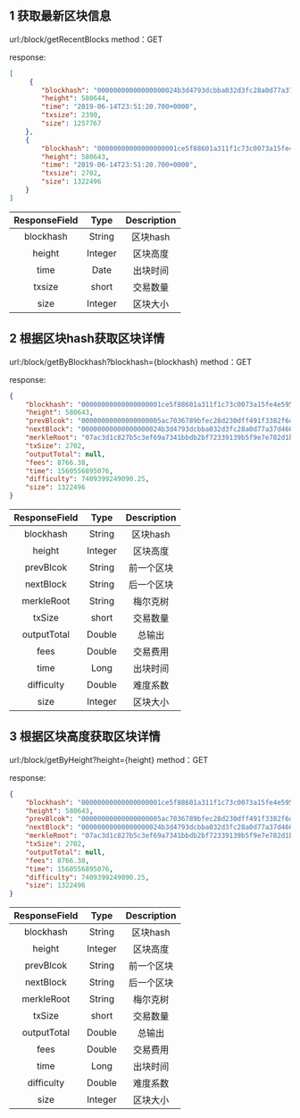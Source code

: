 ## 1 获取最新区块信息

url:/block/getRecentBlocks
method：GET

response:
```json
[
     {
        "blockhash": "00000000000000000024b3d4793dcbba032d3fc28a0d77a37d466b956fb68aa5",
        "height": 580644,
        "time": "2019-06-14T23:51:20.700+0000",
        "txsize": 2390,
        "size": 1257767
    },
    {
        "blockhash": "00000000000000000001ce5f88601a311f1c73c0073a15fe4e5956da7fbcd78b",
        "height": 580643,
        "time": "2019-06-14T23:51:20.700+0000",
        "txsize": 2702,
        "size": 1322496
    }
]

```

| ResponseField     |     Type |   Description   | 
| :--------------: | :--------:| :------: |
|    blockhash|   String |  区块hash |
|    height|   Integer |  区块高度 |
|    time|   Date |  出块时间 |
|    txsize|   short |  交易数量 |
|    size|   Integer |  区块大小 |

## 2 根据区块hash获取区块详情

url:/block/getByBlockhash?blockhash={blockhash}
method：GET

response:
```json
{
    "blockhash": "00000000000000000001ce5f88601a311f1c73c0073a15fe4e5956da7fbcd78b",
    "height": 580643,
    "prevBlcok": "00000000000000000005ac7036789bfec28d230dff491f3382f6daf6523f5c44",
    "nextBlock": "00000000000000000024b3d4793dcbba032d3fc28a0d77a37d466b956fb68aa5",
    "merkleRoot": "07ac3d1c827b5c3ef69a7341bbdb2bf72339139b5f9e7e782d1bc82265b17798",
    "txSize": 2702,
    "outputTotal": null,
    "fees": 8766.38,
    "time": 1560556895076,
    "difficulty": 7409399249090.25,
    "size": 1322496
}

```

| ResponseField     |     Type |   Description   | 
| :--------------: | :--------:| :------: |
|    blockhash|   String |  区块hash |
|    height|   Integer |  区块高度 |
|    prevBlcok|   String |  前一个区块 |
|    nextBlock|   String |  后一个区块 |
|    merkleRoot|   String |  梅尔克树 | 
|    txSize|   short |  交易数量 | 
|    outputTotal|   Double |  总输出 | 
|    fees|   Double |  交易费用 | 
|    time|   Long |  出块时间 | 
|    difficulty|   Double |  难度系数 | 
|    size|   Integer |  区块大小 |    

## 3 根据区块高度获取区块详情

url:/block/getByHeight?height={height}
method：GET

response:
```json
{
    "blockhash": "00000000000000000001ce5f88601a311f1c73c0073a15fe4e5956da7fbcd78b",
    "height": 580643,
    "prevBlcok": "00000000000000000005ac7036789bfec28d230dff491f3382f6daf6523f5c44",
    "nextBlock": "00000000000000000024b3d4793dcbba032d3fc28a0d77a37d466b956fb68aa5",
    "merkleRoot": "07ac3d1c827b5c3ef69a7341bbdb2bf72339139b5f9e7e782d1bc82265b17798",
    "txSize": 2702,
    "outputTotal": null,
    "fees": 8766.38,
    "time": 1560556895076,
    "difficulty": 7409399249090.25,
    "size": 1322496
}

```

| ResponseField     |     Type |   Description   | 
| :--------------: | :--------:| :------: |
|    blockhash|   String |  区块hash |
|    height|   Integer |  区块高度 |
|    prevBlcok|   String |  前一个区块 |
|    nextBlock|   String |  后一个区块 |
|    merkleRoot|   String |  梅尔克树 | 
|    txSize|   short |  交易数量 | 
|    outputTotal|   Double |  总输出 | 
|    fees|   Double |  交易费用 | 
|    time|   Long |  出块时间 | 
|    difficulty|   Double |  难度系数 | 
|    size|   Integer |  区块大小 |   


